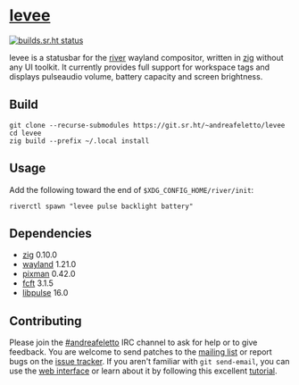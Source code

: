 
# [levee]

[![builds.sr.ht status](https://builds.sr.ht/~andreafeletto/levee/commits/main.svg)](https://builds.sr.ht/~andreafeletto/levee/commits/main)

levee is a statusbar for the [river] wayland compositor, written in [zig]
without any UI toolkit. It currently provides full support for workspace tags
and displays pulseaudio volume, battery capacity and screen brightness.

## Build

```
git clone --recurse-submodules https://git.sr.ht/~andreafeletto/levee
cd levee
zig build --prefix ~/.local install
```

## Usage

Add the following toward the end of `$XDG_CONFIG_HOME/river/init`:

```
riverctl spawn "levee pulse backlight battery"
```

## Dependencies

* [zig] 0.10.0
* [wayland] 1.21.0
* [pixman] 0.42.0
* [fcft] 3.1.5
* [libpulse] 16.0

## Contributing

Please join the [#andreafeletto] IRC channel to ask for help or to give
feedback.
You are welcome to send patches to the [mailing list] or report bugs on the
[issue tracker].
If you aren't familiar with `git send-email`, you can use the [web interface]
or learn about it by following this excellent [tutorial].

[levee]: https://sr.ht/~andreafeletto/levee
[river]: https://github.com/riverwm/river/
[zig]: https://ziglang.org/
[wayland]: https://wayland.freedesktop.org/
[pixman]: http://pixman.org/
[fcft]: https://codeberg.org/dnkl/fcft/
[libpulse]: https://www.freedesktop.org/wiki/Software/PulseAudio/
[#andreafeletto]: ircs://irc.libera.chat/#andreafeletto
[mailing list]: https://lists.sr.ht/~andreafeletto/public-inbox
[issue tracker]: https://todo.sr.ht/~andreafeletto/levee
[web interface]: https://git.sr.ht/~andreafeletto/levee/send-email
[tutorial]: https://git-send-email.io
